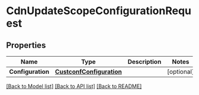 # CdnUpdateScopeConfigurationRequest

## Properties

Name | Type | Description | Notes
------------ | ------------- | ------------- | -------------
**Configuration** | [**CustconfConfiguration**](custconfConfiguration.md) |  | [optional] 

[[Back to Model list]](../README.md#documentation-for-models) [[Back to API list]](../README.md#documentation-for-api-endpoints) [[Back to README]](../README.md)


